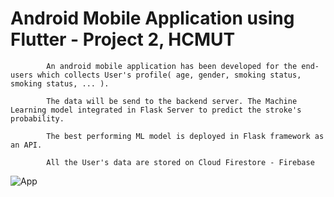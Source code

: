 # Android Mobile Application using Flutter - Project 2, HCMUT

            An android mobile application has been developed for the end-users which collects User's profile( age, gender, smoking status, smoking status, ... ).
            
            The data will be send to the backend server. The Machine Learning model integrated in Flask Server to predict the stroke's probability.
            
            The best performing ML model is deployed in Flask framework as an API.
            
            All the User's data are stored on Cloud Firestore - Firebase  
![App](https://github.com/HuynhDuKienHung/Stroke-prediction-Android-App/assets/145436494/ce7b1736-c155-4a49-a40c-cfb939d45eb9)

